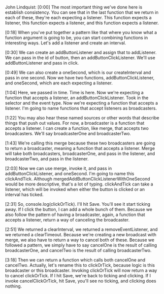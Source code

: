 John Lindquist: [0:00] The most important thing we've done here is establish consistency. You can see that in the last function that we return in each of these, they're each expecting a listener. This function expects a listener, this function expects a listener, and this function expects a listener.

[0:18] When you've put together a pattern like that where you know what a function argument is going to be, you can start combining functions in interesting ways. Let's add a listener and create an interval.

[0:30] We can create an addButtonListener and assign that to addListener. We can pass in the id of button, then an addButtonClickListener. We'll use addButtonListener and pass in click.

[0:49] We can also create a oneSecond, which is our createInterval and pass in one second. Now we have two functions, addButtonClickListener, and oneSecond, which are each expecting a listener.

[1:04] Here, we passed in time. Time is here. Now we're expecting a function that accepts a listener, an addButtonClickListener. Took in the selector and the event type. Now we're expecting a function that accepts a listener. I'm going to name functions that accept listeners as broadcasters.

[1:22] You may also hear these named sources or other words that describe things that push out values. For now, a broadcaster is a function that accepts a listener. I can create a function, like merge, that accepts two broadcasters. We'll say broadcasterOne and broadcasterTwo.

[1:43] We're calling this merge because these two broadcasters are going to return a broadcaster, meaning a function that accepts a listener. Merge will take both broadcasters, broadcasterOne, and pass in the listener, and broadcasterTwo, and pass in the listener.

[2:03] Now we can use merge, invoke it, and pass in addButtonClickListener, and oneSecond. I'm going to name this clickAndTick. Although mergedAddButtonClickListenerWithOneSecond would be more descriptive, that's a lot of typing. clickAndTick can take a listener, which will be invoked when either the button is clicked or an interval has ticked.

[2:31] So, console.log(clickOrTick). I'll hit Save. You'll see it start ticking away. If I click the button, I can add a whole bunch of them. Because we also follow the pattern of having a broadcaster, again, a function that accepts a listener, return a way of canceling the broadcaster.

[2:51] We returned a clearInterval, we returned a removeEventListener, and we returned a clearTimeout. Because we're creating a new broadcast with merge, we also have to return a way to cancel both of these. Because we followed a pattern, we simply have to say cancelOne is the result of calling broadcasterOne, and cancelTwo is the result of calling broadcasterTwo.

[3:18] Then we can return a function which calls both cancelOne and cancelTwo. Actually, let's rename this to clickOrTick, because logic is this broadcaster or this broadcaster. Invoking clickOrTick will now return a way to cancel clickOrTick. If I hit Save, we're back to ticking and clicking. If I invoke cancelClickOrTick, hit Save, you'll see no ticking, and clicking does nothing.
